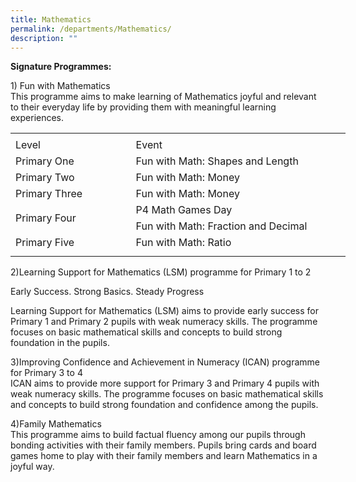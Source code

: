 ```yaml
---
title: Mathematics
permalink: /departments/Mathematics/
description: ""
---
```

**Signature Programmes:**

1) Fun with Mathematics
<br>This programme aims to make learning of Mathematics joyful and relevant to their everyday life by providing them with meaningful learning experiences.

<table border="0" cellpadding="0" cellspacing="0" width="536" style="border-collapse:
 collapse;width:402pt"><colgroup><col width="192" style="mso-width-source:userset;mso-width-alt:7021;width:144pt"> <col width="331" style="mso-width-source:userset;mso-width-alt:12105;width:248pt"> <col width="13" style="mso-width-source:userset;mso-width-alt:475;width:10pt"></colgroup><tbody><tr height="5" style="mso-height-source:userset;height:3.75pt"><td height="5" width="192" style="height:3.75pt;width:144pt"><a name="RANGE!F3:H11"></a></td><td width="331" style="width:248pt"></td><td width="13" style="width:10pt"></td></tr><tr height="21" style="height:15.75pt"><td height="21" class="xl66" style="height:15.75pt">Level</td><td class="xl67" style="border-left:none">Event</td><td class="xl65"></td></tr><tr height="21" style="height:15.75pt;box-sizing: border-box;border-color:var(--chakra-colors-gray-200);
  overflow-wrap: break-word"><td height="21" class="xl69" style="height:15.75pt;border-top:none;box-sizing: border-box;
  overflow-wrap: break-word;border-image: initial">Primary One</td><td class="xl68" style="border-top:none;border-left:none;box-sizing: border-box;
  overflow-wrap: break-word;border-image: initial">Fun with Math: Shapes and Length</td><td></td></tr><tr height="21" style="height:15.75pt;box-sizing: border-box;border-color:var(--chakra-colors-gray-200);
  overflow-wrap: break-word"><td height="21" class="xl69" style="height:15.75pt;border-top:none;box-sizing: border-box;
  overflow-wrap: break-word;border-image: initial">Primary Two</td><td class="xl68" style="border-top:none;border-left:none;box-sizing: border-box;
  overflow-wrap: break-word;border-image: initial">Fun with Math: Money</td><td></td></tr><tr height="21" style="height:15.75pt;box-sizing: border-box;border-color:var(--chakra-colors-gray-200);
  overflow-wrap: break-word"><td height="21" class="xl71" style="height:15.75pt;border-top:none;box-sizing: border-box;
  overflow-wrap: break-word;border-image: initial">Primary Three</td><td class="xl68" style="border-top:none;border-left:none;box-sizing: border-box;
  overflow-wrap: break-word;border-image: initial">Fun with Math: Money</td><td></td></tr><tr height="21" style="height:15.75pt;box-sizing: border-box;border-color:var(--chakra-colors-gray-200);
  overflow-wrap: break-word"><td rowspan="2" height="42" class="xl73" style="height:31.5pt;box-sizing: border-box;
  overflow-wrap: break-word;border-image: initial">Primary Four</td><td class="xl70" style="border-top:none;box-sizing: border-box;overflow-wrap: break-word;
  border-image: initial">P4 Math Games Day</td><td></td></tr><tr height="21" style="height:15.75pt"><td height="21" class="xl70" style="height:15.75pt;border-top:none">Fun with Math: Fraction and Decimal</td><td></td></tr><tr height="21" style="height:15.75pt;box-sizing: border-box;border-color:var(--chakra-colors-gray-200);
  overflow-wrap: break-word"><td height="21" class="xl72" style="height:15.75pt;box-sizing: border-box;
  overflow-wrap: break-word">Primary Five</td><td class="xl68" style="border-top:none;border-left:none;box-sizing: border-box;
  overflow-wrap: break-word">Fun with Math: Ratio</td><td></td></tr><tr height="8" style="mso-height-source:userset;height:6.0pt"><td height="8" style="height:6.0pt"></td><td></td><td></td></tr></tbody></table>

2)Learning Support for Mathematics (LSM) programme for Primary 1 to 2

Early Success. Strong Basics. Steady Progress

Learning Support for Mathematics (LSM) aims to provide early success for Primary 1 and Primary 2 pupils with weak numeracy skills. The programme focuses on basic mathematical skills and concepts to build strong foundation in the pupils.

3)Improving Confidence and Achievement in Numeracy (ICAN) programme for Primary 3 to 4
<br>ICAN aims to provide more support for Primary 3 and Primary 4 pupils with weak numeracy skills. The programme focuses on basic mathematical skills and concepts to build strong foundation and confidence among the pupils.

4)Family Mathematics
<br>This programme aims to build factual fluency among our pupils through bonding activities with their family members. Pupils bring cards and board games home to play with their family members and learn Mathematics in a joyful way.